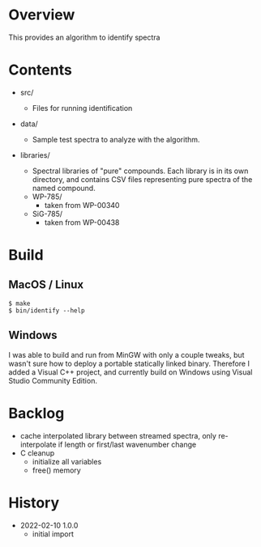 # Overview

This provides an algorithm to identify spectra

# Contents

- src/
    - Files for running identification

- data/
    - Sample test spectra to analyze with the algorithm.

- libraries/
    - Spectral libraries of "pure" compounds.  Each library is in its own 
      directory, and contains CSV files representing pure spectra of the named 
      compound. 
    - WP-785/
        - taken from WP-00340
    - SiG-785/
        - taken from WP-00438

# Build

## MacOS / Linux

    $ make
    $ bin/identify --help

## Windows

I was able to build and run from MinGW with only a couple tweaks, but wasn't sure
how to deploy a portable statically linked binary.  Therefore I added a Visual 
C++ project, and currently build on Windows using Visual Studio Community Edition.

# Backlog

- cache interpolated library between streamed spectra, only re-interpolate if 
  length or first/last wavenumber change
- C cleanup
    - initialize all variables
    - free() memory

# History
- 2022-02-10 1.0.0
    - initial import
